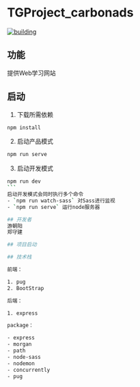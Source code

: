 # TGProject_carbonads
[![building](https://img.shields.io/travis/rust-lang/rust.svg?style=flat-square)](building)

## 功能
提供Web学习网站

## 启动
1. 下载所需依赖  
```bash
npm install
```
2. 启动产品模式  
```bash
npm run serve
```
3. 启动开发模式 
```bash
npm run dev
```  
启动开发模式会同时执行多个命令
- `npm run watch-sass` 对Sass进行监视
- `npm run serve` 运行node服务器

## 开发者
游朝阳
郑守建

## 项目启动

## 技术栈

前端：

1. pug
2. BootStrap

后端：

1. express

package：

- express
- morgan
- path
- node-sass
- nodemon
- concurrently
- pug
